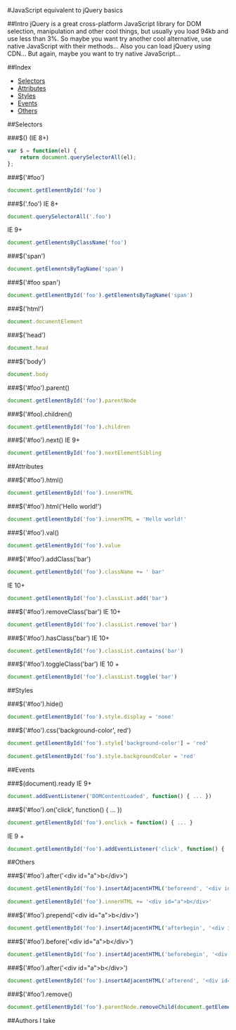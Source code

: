 #JavaScript equivalent to jQuery basics

##Intro
jQuery is a great cross-platform JavaScript library for DOM selection, manipulation and other cool things, but usually you load 94kb and use less than 3%. So maybe you want try another cool alternative, use native JavaScript with their methods... Also you can load jQuery using CDN... But again, maybe you want to try native JavaScript...

##Index
* [Selectors](#selectors)
* [Attributes](#attributes)
* [Styles](#styles)
* [Events](#events)
* [Others](#others)

##Selectors

###$() 
(IE 8+)
```javascript
var $ = function(el) {
    return document.querySelectorAll(el);
};
```
###$('#foo')
```javascript
document.getElementById('foo')
```
###$('.foo')
IE 8+
```javascript
document.querySelectorAll('.foo')
```
IE 9+
```javascript
document.getElementsByClassName('foo')
```
###$('span')
```javascript
document.getElementsByTagName('span')
```
###$('#foo span')
```javascript
document.getElementById('foo').getElementsByTagName('span')
```
###$('html')
```javascript
document.documentElement
```
###$('head')
```javascript
document.head
```
###$('body')
```javascript
document.body
```
###$('#foo').parent()
```javascript
document.getElementById('foo').parentNode
```
###$('#foo).children()
```javascript
document.getElementById('foo').children
```
###$('#foo').next()
IE 9+
```javascript
document.getElementById('foo').nextElementSibling
```

##Attributes

###$('#foo').html()
```javascript
document.getElementById('foo').innerHTML
```
###$('#foo').html('Hello world!')
```javascript
document.getElementById('foo').innerHTML = 'Hello world!'
```
###$('#foo').val()
```javascript
document.getElementById('foo').value
```
###$('#foo').addClass('bar')
```javascript
document.getElementById('foo').className += ' bar'
```
IE 10+
```javascript
document.getElementById('foo').classList.add('bar')
```
###$('#foo').removeClass('bar')
IE 10+
```javascript
document.getElementById('foo').classList.remove('bar')
```
###$('#foo').hasClass('bar')
IE 10+
```javascript
document.getElementById('foo').classList.contains('bar')
```
###$('#foo').toggleClass('bar')
IE 10 +
```javascript
document.getElementById('foo').classList.toggle('bar')
```

##Styles

###$('#foo').hide()
```javascript
document.getElementById('foo').style.display = 'none'
```
###$('#foo').css('background-color', red')
```javascript
document.getElementById('foo').style['background-color'] = 'red'
    
document.getElementById('foo').style.backgroundColor = 'red'
```

##Events

###$(document).ready
IE 9+
```javascript
document.addEventListener('DOMContentLoaded', function() { ... })
```
###$('#foo').on('click', function() { ... })
```javascript
document.getElementById('foo').onclick = function() { ... }
```
IE 9 +
```javascript
document.getElementById('foo').addEventListener('click', function() { ... })
```

##Others

###$('#foo').after('&lt;div id="a"&gt;b&lt;/div&gt;')
```javascript
document.getElementById('foo').insertAdjacentHTML('beforeend', '<div id="a">b</div>')
    
document.getElementById('foo').innerHTML += '<div id="a">b</div>'
```
###$('#foo').prepend('&lt;div id="a"&gt;b&lt;/div&gt;')
```javascript
document.getElementById('foo').insertAdjacentHTML('afterbegin', '<div id="a">b</div>')
```
###$('#foo').before('&lt;div id="a"&gt;b&lt;/div&gt;')
```javascript
document.getElementById('foo').insertAdjacentHTML('beforebegin', '<div id="a">b</div>')
```
###$('#foo').after('&lt;div id="a"&gt;b&lt;/div&gt;')
```javascript
document.getElementById('foo').insertAdjacentHTML('afterend', '<div id="a">b</div>')
```
###$('#foo').remove()
```javascript
document.getElementById('foo').parentNode.removeChild(document.getElementById('foo'))
```

##Authors
I take
